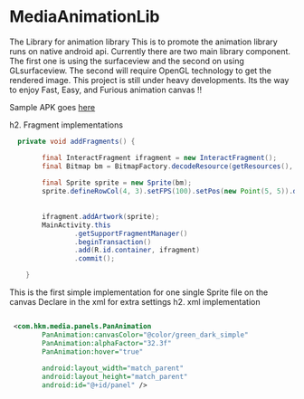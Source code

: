 # MediaAnimationLib
The Library for animation library
This is to promote the animation library runs on native android api. Currently there are two main library component. The first one is using the surfaceview and the second on using GLsurfaceview. The second will require OpenGL technology to get the rendered image. This project is still under heavy developments. Its the way to enjoy Fast, Easy, and Furious animation canvas !!

Sample APK goes [here](https://github.com/jjhesk/MediaAnimationLib/blob/master/sampleApp/sampleApp-release.apk?raw=true)

h2. Fragment implementations
```java
  private void addFragments() {

        final InteractFragment ifragment = new InteractFragment();
        final Bitmap bm = BitmapFactory.decodeResource(getResources(), R.drawable.your_local_drawable_png_file_name);
        
        final Sprite sprite = new Sprite(bm);
        sprite.defineRowCol(4, 3).setFPS(100).setPos(new Point(5, 5)).done();
        
        
        ifragment.addArtwork(sprite);
        MainActivity.this
                .getSupportFragmentManager()
                .beginTransaction()
                .add(R.id.container, ifragment)
                .commit();

    }

```
This is the first simple implementation for one single Sprite file on the canvas
Declare in the xml for extra settings
h2. xml implementation
```xml

 <com.hkm.media.panels.PanAnimation
        PanAnimation:canvasColor="@color/green_dark_simple"
        PanAnimation:alphaFactor="32.3f"
        PanAnimation:hover="true"
        
        android:layout_width="match_parent"
        android:layout_height="match_parent"
        android:id="@+id/panel" />
```
